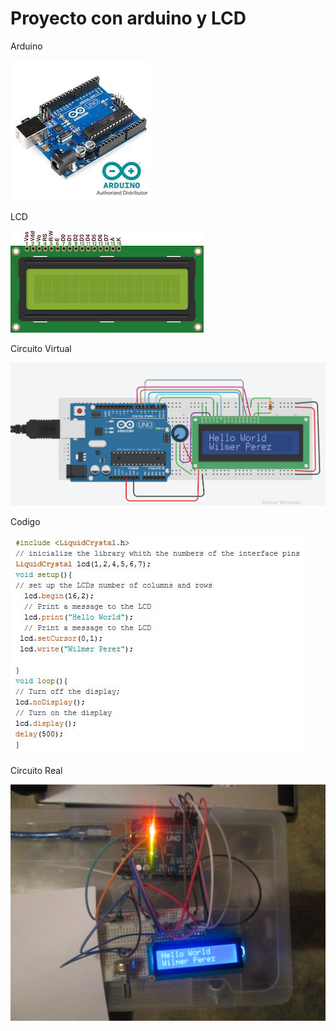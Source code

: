 # Proyecto con arduino y LCD
Arduino

<IMG SRC="Arduino.jpg">

<p>LCD</p>
<IMG SRC="LCD.jpg">

<p>Circuito Virtual</p>
<IMG SRC="Captura Circuito Virtual.PNG">

<p>Codigo</p>
<IMG SRC="CapturaCodigo.JPG">

<p>Circuito Real</p>
<IMG SRC="Circuito Real.JPG">

